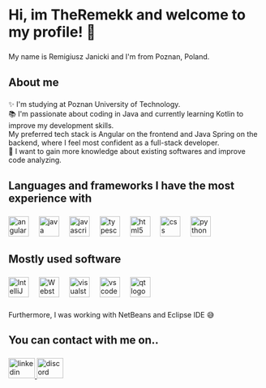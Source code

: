 <html>
<body>
<h1 align="left">Hi, im TheRemekk and welcome to my profile! 🤲</h1>

###

<p align="left">My name is Remigiusz Janicki and I'm from Poznan, Poland.</p>

###

<h2 align="left">About me</h2>

###

<p align="left">
  ✨ I'm studying at Poznan University of Technology.
  <br>
  📚 I'm passionate about coding in Java and currently learning Kotlin to improve my development skills. 
  <br>
  My preferred tech stack is Angular on the frontend and Java Spring on the backend, where I feel most confident as a full-stack developer.
  <br>
  🎯 I want to gain more knowledge about existing softwares and improve code analyzing.</p>

###

<h2 align="left">Languages and frameworks I have the most experience with</h2>

###

<div align="left">
  <img src="https://cdn.jsdelivr.net/gh/devicons/devicon/icons/angularjs/angularjs-original.svg" height="40" alt="angularjs logo"  />
  <img width="12" />
  <img src="https://cdn.jsdelivr.net/gh/devicons/devicon/icons/java/java-original.svg" height="40" alt="java logo"  />
  <img width="12" />
  <img src="https://cdn.jsdelivr.net/gh/devicons/devicon/icons/javascript/javascript-original.svg" height="40" alt="javascript logo"  />
  <img width="12" />
  <img src="https://cdn.jsdelivr.net/gh/devicons/devicon/icons/typescript/typescript-original.svg" height="40" alt="typescript logo"  />
  <img width="12" />
  <img src="https://cdn.jsdelivr.net/gh/devicons/devicon/icons/html5/html5-original.svg" height="40" alt="html5 logo"  />
  <img width="12" />
  <img src="https://cdn.jsdelivr.net/gh/devicons/devicon@latest/icons/css3/css3-original.svg" height="40" alt="css logo"  />
  <img width="12" />
  <img src="https://cdn.jsdelivr.net/gh/devicons/devicon/icons/python/python-original.svg" height="40" alt="python logo"  />
</div>

###

<h2 align="left">Mostly used software</h2>

###

<div align="left">
  <img src="https://cdn.jsdelivr.net/gh/devicons/devicon/icons/intellij/intellij-original.svg" height="40" alt="IntelliJ IDEA logo" />
  <img width="12" />
  <img src="https://cdn.jsdelivr.net/gh/devicons/devicon/icons/webstorm/webstorm-original.svg" height="40" alt="Webstorm logo" />
  <img width="12" />
  <img src="https://cdn.jsdelivr.net/gh/devicons/devicon/icons/visualstudio/visualstudio-plain.svg" height="40" alt="visualstudio logo"  />
  <img width="12" />
  <img src="https://cdn.jsdelivr.net/gh/devicons/devicon/icons/vscode/vscode-original.svg" height="40" alt="vscode logo"  />
  <img width="12" />
  <img src="https://cdn.jsdelivr.net/gh/devicons/devicon/icons/qt/qt-original.svg" height="40" alt="qt logo"  />
  <img width="12" />
</div>

###

<p align="left">Furthermore, I was working with NetBeans and Eclipse IDE 😅</p>

###

<h2 align="left">You can contact with me on..</h2>

###

<div align="left">
  <a target="_blank" href="https://www.linkedin.com/in/remigiuszjanicki/">
   <img src="https://cdn.jsdelivr.net/gh/devicons/devicon/icons/linkedin/linkedin-original.svg" width="52" height="40" alt="linkedin logo"  />
  </a>
<img src="https://raw.githubusercontent.com/maurodesouza/profile-readme-generator/master/src/assets/icons/social/discord/default.svg" width="52" height="40" alt="discord logo"/>
</div>
</body>
</html>

###
